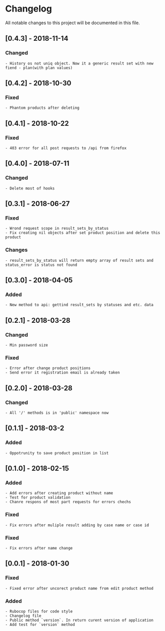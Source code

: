 # Changelog
All notable changes to this project will be documented in this file.
## [0.4.3] - 2018-11-14
### Changed
    - History os not uniq object. Now it a generic result set with new fiend - plan(with plan values)
## [0.4.2] - 2018-10-30
### Fixed
    - Phantom products after deleting
## [0.4.1] - 2018-10-22
### Fixed
    - 403 error for all post requests to /api from firefox
## [0.4.0] - 2018-07-11
### Changed
    - Delete most of hooks
## [0.3.1] - 2018-06-27
### Fixed 
    - Wrond request scope in result_sets_by_status
    - Fix creating nil objects after set product position and delete this product
### Changes 
    - result_sets_by_status will return empty array of result sets and status_error is status not found
## [0.3.0] - 2018-04-05
### Added
    - New method to api: gettind result_sets by statuses and etc. data
## [0.2.1] - 2018-03-28
### Changed
    - Min password size
### Fixed
    - Error after change product positions
    - Send error it registration email is already taken
## [0.2.0] - 2018-03-28
### Changed
    - All '/' methods is in 'public' namespace now
## [0.1.1] - 2018-03-2
### Added 
    - Oppotrunity to save product position in list
## [0.1.0] - 2018-02-15
### Added
    - Add errors after creating product without name
    - Test for product validation
    - Chanre respons of most part requests for errors chechs
### Fixed
    - Fix errors after muliple result adding by case name or case id
### Fixed
    - Fix errors after name change
## [0.0.1] - 2018-01-30
### Fixed
    - Fixed error after uncorect product name from edit product method
### Added
    - Rubocop files for code style 
    - Changelog file
    - Public method `version`. In return curent version of application
    - Add test for `version` method
